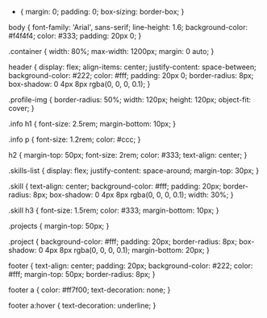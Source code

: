 * {
    margin: 0;
    padding: 0;
    box-sizing: border-box;
}

body {
    font-family: 'Arial', sans-serif;
    line-height: 1.6;
    background-color: #f4f4f4;
    color: #333;
    padding: 20px 0;
}

.container {
    width: 80%;
    max-width: 1200px;
    margin: 0 auto;
}

header {
    display: flex;
    align-items: center;
    justify-content: space-between;
    background-color: #222;
    color: #fff;
    padding: 20px 0;
    border-radius: 8px;
    box-shadow: 0 4px 8px rgba(0, 0, 0, 0.1);
}

.profile-img {
    border-radius: 50%;
    width: 120px;
    height: 120px;
    object-fit: cover;
}

.info h1 {
    font-size: 2.5rem;
    margin-bottom: 10px;
}

.info p {
    font-size: 1.2rem;
    color: #ccc;
}

h2 {
    margin-top: 50px;
    font-size: 2rem;
    color: #333;
    text-align: center;
}

.skills-list {
    display: flex;
    justify-content: space-around;
    margin-top: 30px;
}

.skill {
    text-align: center;
    background-color: #fff;
    padding: 20px;
    border-radius: 8px;
    box-shadow: 0 4px 8px rgba(0, 0, 0, 0.1);
    width: 30%;
}

.skill h3 {
    font-size: 1.5rem;
    color: #333;
    margin-bottom: 10px;
}

.projects {
    margin-top: 50px;
}

.project {
    background-color: #fff;
    padding: 20px;
    border-radius: 8px;
    box-shadow: 0 4px 8px rgba(0, 0, 0, 0.1);
    margin-bottom: 20px;
}

footer {
    text-align: center;
    padding: 20px;
    background-color: #222;
    color: #fff;
    margin-top: 50px;
    border-radius: 8px;
}

footer a {
    color: #ff7f00;
    text-decoration: none;
}

footer a:hover {
    text-decoration: underline;
}
